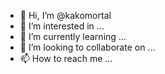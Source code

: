 - 👋 Hi, I’m @kakomortal
- 👀 I’m interested in ...
- 🌱 I’m currently learning ...
- 💞️ I’m looking to collaborate on ...
- 📫 How to reach me ...

<!---
kakomortal/kakomortal is a ✨ special ✨ repository because its `README.md` (this file) appears on your GitHub profile.
You can click the Preview link to take a look at your changes.
--->
